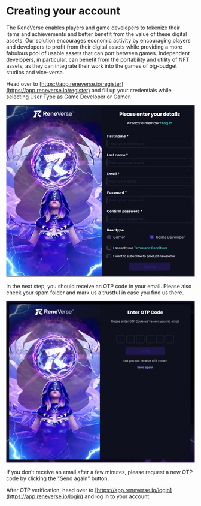 # Creating your account

The ReneVerse enables players and game developers to tokenize their items and achievements and better benefit from the value of these digital assets. Our solution encourages economic activity by encouraging players and developers to profit from their digital assets while providing a more fabulous pool of usable assets that can port between games. Independent developers, in particular, can benefit from the portability and utility of NFT assets, as they can integrate their work into the games of big-budget studios and vice-versa.

Head over to [https://app.reneverse.io/register](https://app.reneverse.io/register) and fill up your credentials while selecting User Type as Game Developer or Gamer.

<img src="../../.gitbook/assets/image (20).png" alt="" data-size="original">

In the next step, you should receive an OTP code in your email. Please also check your spam folder and mark us a trustful in case you find us there.

![](<../../.gitbook/assets/image (36).png>)

If you don't receive an email after a few minutes, please request a new OTP code by clicking the "Send again" button.

After OTP verification, head over to [https://app.reneverse.io/login](https://app.reneverse.io/login) and log in to your account.

